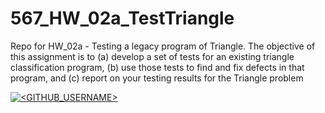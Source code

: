 # 567_HW_02a_TestTriangle

Repo for HW_02a - Testing a legacy program of Triangle.
The objective of this assignment is to 
(a) develop a set of tests for an existing triangle classification program, 
(b) use those tests to find and fix defects in that program, and 
(c) report on your testing results for the Triangle problem

[![<GITHUB_USERNAME>](https://circleci.com/gh/<GITHUB_USERNAME>/<REPO_NAME>.svg?style=svg)](https://app.circleci.com/pipelines/github/<GITHUB_USERNAME>/<REPO_NAME>?branch=main&filter=all)
